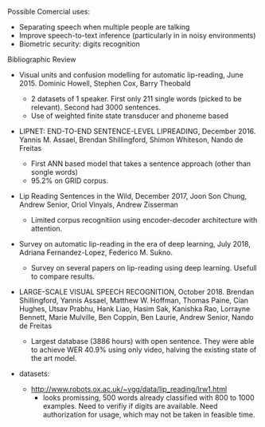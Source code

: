 Possible Comercial uses:
  * Separating speech when multiple people are talking
  * Improve speech-to-text inference (particularly in in noisy environments)
  * Biometric security: digits recognition

Bibliographic Review
 * Visual units and confusion modelling for automatic lip-reading, June 2015. Dominic Howell, Stephen Cox, Barry Theobald
   * 2 datasets of 1 speaker. First only 211 single words (picked to be relevant). Second had 3000 sentences.
   * Use of weighted finite state transducer and phoneme based 
  
 * LIPNET: END-TO-END SENTENCE-LEVEL LIPREADING, December 2016. Yannis M. Assael, Brendan Shillingford, Shimon Whiteson, Nando de Freitas
   * First ANN based model that takes a sentence approach (other than songle words)
   * 95.2% on GRID corpus.
   
 * Lip Reading Sentences in the Wild, December 2017, Joon Son Chung, Andrew Senior, Oriol Vinyals, Andrew Zisserman
   * Limited corpus recognitiion using encoder-decoder architecture with attention.

 * Survey on automatic lip-reading in the era of deep learning, July 2018, Adriana Fernandez-Lopez, Federico M. Sukno. 
   * Survey on several papers on lip-reading using deep learning. Usefull to compare results.
  
 * LARGE-SCALE VISUAL SPEECH RECOGNITION, October 2018. Brendan Shillingford, Yannis Assael, Matthew W. Hoffman, Thomas Paine, Cían Hughes, Utsav Prabhu, Hank Liao, Hasim Sak, Kanishka Rao, Lorrayne Bennett, Marie Mulville, Ben Coppin, Ben Laurie, Andrew Senior, Nando de Freitas
   * Largest database (3886 hours) with open sentence. They were able to achieve WER 40.9% using only video, halving the existing state of the art model.

 * datasets:
   * http://www.robots.ox.ac.uk/~vgg/data/lip_reading/lrw1.html
     * looks promissing, 500 words already classified with 800 to 1000 examples. Need to verifiy if digits are available. Need authorization for usage, which may not be taken in feasible time.
     
   
   
 
